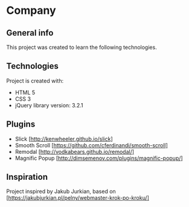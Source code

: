 # Company

## General info
This project was created to learn the following technologies.

## Technologies
Project is created with:
* HTML 5
* CSS 3
* jQuery library version: 3.2.1

## Plugins
* Slick [http://kenwheeler.github.io/slick]
* Smooth Scroll [https://github.com/cferdinandi/smooth-scroll]
* Remodal [http://vodkabears.github.io/remodal/]
* Magnific Popup [http://dimsemenov.com/plugins/magnific-popup/]

## Inspiration
Project inspired by Jakub Jurkian, based on [https://jakubjurkian.pl/pelny/webmaster-krok-po-kroku/]

